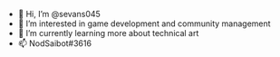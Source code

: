 - 👋 Hi, I’m @sevans045
- 👀 I’m interested in game development and community management
- 🌱 I’m currently learning more about technical art
- 📫 NodSaibot#3616
